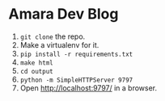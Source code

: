 Amara Dev Blog
==============

1. `git clone` the repo.
2. Make a virtualenv for it.
3. `pip install -r requirements.txt`
4. `make html`
5. `cd output`
6. `python -m SimpleHTTPServer 9797`
7. Open <http://localhost:9797/> in a browser.

